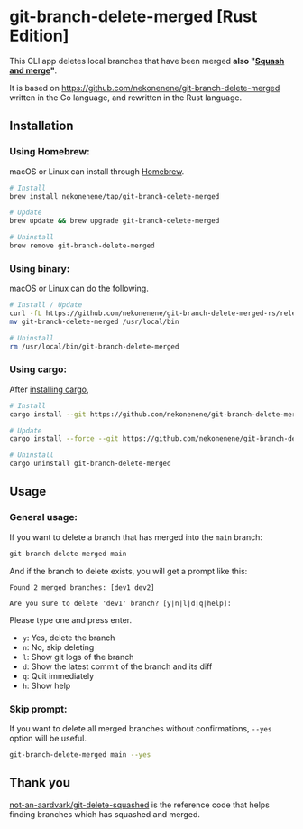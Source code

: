 # git-branch-delete-merged [Rust Edition]

This CLI app deletes local branches that have been merged **also "[Squash and merge](https://docs.github.com/en/pull-requests/collaborating-with-pull-requests/incorporating-changes-from-a-pull-request/about-pull-request-merges#squash-and-merge-your-commits)"**.

It is based on https://github.com/nekonenene/git-branch-delete-merged written in the Go language, and rewritten in the Rust language.


## Installation

### Using Homebrew:

macOS or Linux can install through [Homebrew](https://brew.sh).

```sh
# Install
brew install nekonenene/tap/git-branch-delete-merged

# Update
brew update && brew upgrade git-branch-delete-merged

# Uninstall
brew remove git-branch-delete-merged
```

### Using binary:

macOS or Linux can do the following.

```sh
# Install / Update
curl -fL https://github.com/nekonenene/git-branch-delete-merged-rs/releases/latest/download/git-branch-delete-merged_$(uname -s)_$(uname -m) -o git-branch-delete-merged && chmod +x git-branch-delete-merged
mv git-branch-delete-merged /usr/local/bin

# Uninstall
rm /usr/local/bin/git-branch-delete-merged
```

### Using cargo:

After [installing cargo](https://doc.rust-lang.org/cargo/getting-started/installation.html),

```sh
# Install
cargo install --git https://github.com/nekonenene/git-branch-delete-merged-rs

# Update
cargo install --force --git https://github.com/nekonenene/git-branch-delete-merged-rs

# Uninstall
cargo uninstall git-branch-delete-merged
```


## Usage

### General usage:

If you want to delete a branch that has merged into the `main` branch:

```sh
git-branch-delete-merged main
```

And if the branch to delete exists, you will get a prompt like this:

```
Found 2 merged branches: [dev1 dev2]

Are you sure to delete 'dev1' branch? [y|n|l|d|q|help]:
```

Please type one and press enter.

* `y`: Yes, delete the branch
* `n`: No, skip deleting
* `l`: Show git logs of the branch
* `d`: Show the latest commit of the branch and its diff
* `q`: Quit immediately
* `h`: Show help

### Skip prompt:

If you want to delete all merged branches without confirmations, `--yes` option will be useful.

```sh
git-branch-delete-merged main --yes
```


## Thank you

[not-an-aardvark/git-delete-squashed](https://github.com/not-an-aardvark/git-delete-squashed) is the reference code that helps finding branches which has squashed and merged.
